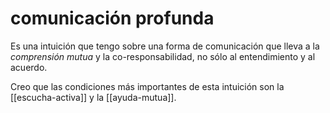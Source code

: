 # comunicación profunda
Es una intuición que tengo sobre una forma de comunicación que lleva a la *comprensión mutua* y la co-responsabilidad, no sólo al entendimiento y al acuerdo.

Creo que las condiciones más importantes de esta intuición son la [[escucha-activa]] y la [[ayuda-mutua]].
